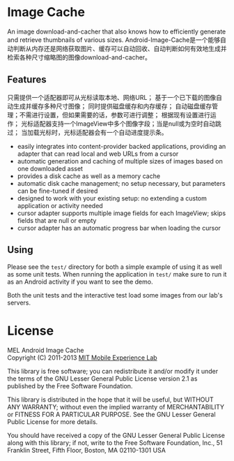 Image Cache
===========

An image download-and-cacher that also knows how to efficiently generate
and retrieve thumbnails of various sizes.
Android-Image-Cache是一个能够自动判断从内存还是网络获取图片、缓存可以自动回收、自动判断如何有效地生成并检索各种尺寸缩略图的图像download-and-cacher。





Features
--------
只需提供一个适配器即可从光标读取本地、网络URL；
基于一个已下载的图像自动生成并缓存多种尺寸图像；
同时提供磁盘缓存和内存缓存；
自动磁盘缓存管理；不需进行设置，但如果需要的话，参数可进行调整；
根据现有设置进行运作；
光标适配器支持一个ImageView中多个图像字段；当是null或为空时自动跳过；
当加载光标时，光标适配器会有一个自动进度提示条。
* easily integrates into content-provider backed applications, providing an
  adapter that can read local and web URLs from a cursor
* automatic generation and caching of multiple sizes of images based on one
  downloaded asset
* provides a disk cache as well as a memory cache
* automatic disk cache management; no setup necessary, but parameters can be
  fine-tuned if desired
* designed to work with your existing setup: no extending a custom application
  or activity needed
* cursor adapter supports multiple image fields for each ImageView; skips
  fields that are null or empty
* cursor adapter has an automatic progress bar when loading the cursor

Using
-----

Please see the `test/` directory for both a simple example of using it as well as
some unit tests. When running the application in `test/` make sure to run it as
an Android activity if you want to see the demo.

Both the unit tests and the interactive test load some images from our lab's servers.

License
=======

MEL Android Image Cache  
Copyright (C) 2011-2013 [MIT Mobile Experience Lab][mel]

This library is free software; you can redistribute it and/or
modify it under the terms of the GNU Lesser General Public
License version 2.1 as published by the Free Software Foundation.

This library is distributed in the hope that it will be useful,
but WITHOUT ANY WARRANTY; without even the implied warranty of
MERCHANTABILITY or FITNESS FOR A PARTICULAR PURPOSE.  See the GNU
Lesser General Public License for more details.

You should have received a copy of the GNU Lesser General Public
License along with this library; if not, write to the Free Software
Foundation, Inc., 51 Franklin Street, Fifth Floor, Boston, MA  02110-1301  USA

[mel]: http://mobile.mit.edu/
